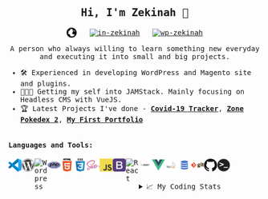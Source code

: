 <samp>
<h2 align="center">Hi, I'm Zekinah 👋</h2>
<p align="center">
<a href="https://www.zekinahlecaros.com/" target="blank"><img align="center" src=https://raw.githubusercontent.com/iconic/open-iconic/master/svg/globe.svg alt="zekinalecaros.com" height="20" width="20" /></a>
&emsp;
<a href="https://ph.linkedin.com/in/zekinah" target="blank"><img align="center" src=https://cdn.jsdelivr.net/npm/simple-icons@3.0.1/icons/linkedin.svg alt="in-zekinah" height="20" width="20" /></a>
  &emsp;
<a href="https://profiles.wordpress.org/zekinah/" target="blank"><img align="center" src=https://cdn.jsdelivr.net/npm/simple-icons@3.0.1/icons/wordpress.svg alt="wp-zekinah" height="20" width="20" /></a>
</p>
<p align="center">
A person who always willing to learn something new everyday and executing it into small and big projects.
</p>

- 🛠 Experienced in developing WordPress and Magento site and plugins.
- 👩🏻‍💻 Getting my self into JAMStack. Mainly focusing on Headless CMS with VueJS.
- 🏆 Latest Projects I've done - **[Covid-19 Tracker](https://github.com/zekinah/pandemiccovid-19)**, **[Zone Pokedex 2](https://github.com/zekinah/zone-pokedex2)**, **[My First Portfolio](https://github.com/zekinah/iamzekinah)** 
<br><br>

#### Languages and Tools:

<img align="left" alt="Visual Studio Code" width="26px" src="https://raw.githubusercontent.com/github/explore/80688e429a7d4ef2fca1e82350fe8e3517d3494d/topics/visual-studio-code/visual-studio-code.png" />
<img align="left" alt="Wordpress" width="26px" src="https://raw.githubusercontent.com/github/explore/80688e429a7d4ef2fca1e82350fe8e3517d3494d/topics/wordpress/wordpress.png" />
<img align="left" alt="Wordpress" width="26px" src="https://avatars.githubusercontent.com/u/168457?s=26" />
<img align="left" alt="PHP" width="26px" src="https://raw.githubusercontent.com/github/explore/80688e429a7d4ef2fca1e82350fe8e3517d3494d/topics/php/php.png" />
<img align="left" alt="HTML5" width="26px" src="https://raw.githubusercontent.com/github/explore/80688e429a7d4ef2fca1e82350fe8e3517d3494d/topics/html/html.png" />
<img align="left" alt="CSS3" width="26px" src="https://raw.githubusercontent.com/github/explore/80688e429a7d4ef2fca1e82350fe8e3517d3494d/topics/css/css.png" />
<img align="left" alt="Sass" width="26px" src="https://raw.githubusercontent.com/github/explore/80688e429a7d4ef2fca1e82350fe8e3517d3494d/topics/sass/sass.png" />
<img align="left" alt="JavaScript" width="26px" src="https://raw.githubusercontent.com/github/explore/80688e429a7d4ef2fca1e82350fe8e3517d3494d/topics/javascript/javascript.png" />
<img align="left" alt="React" width="26px" src="https://raw.githubusercontent.com/github/explore/80688e429a7d4ef2fca1e82350fe8e3517d3494d/topics/bootstrap/bootstrap.png" />
<img align="left" alt="React" width="26px" src="https://avatars.githubusercontent.com/u/22138497?s=26" />
<img align="left" alt="JavaScript" width="26px" src="https://raw.githubusercontent.com/github/explore/80688e429a7d4ef2fca1e82350fe8e3517d3494d/topics/jquery/jquery.png" />
<img align="left" alt="React" width="26px" src="https://raw.githubusercontent.com/github/explore/80688e429a7d4ef2fca1e82350fe8e3517d3494d/topics/vue/vue.png" />
<img align="left" alt="MySQL" width="26px" src="https://raw.githubusercontent.com/github/explore/80688e429a7d4ef2fca1e82350fe8e3517d3494d/topics/mysql/mysql.png" />
<img align="left" alt="SQL" width="26px" src="https://raw.githubusercontent.com/github/explore/80688e429a7d4ef2fca1e82350fe8e3517d3494d/topics/sql/sql.png" />
<img align="left" alt="Git" width="26px" src="https://raw.githubusercontent.com/github/explore/80688e429a7d4ef2fca1e82350fe8e3517d3494d/topics/git/git.png" />
<img align="left" alt="GitHub" width="26px" src="https://raw.githubusercontent.com/github/explore/78df643247d429f6cc873026c0622819ad797942/topics/github/github.png" />
<img align="left" alt="Terminal" width="26px" src="https://raw.githubusercontent.com/github/explore/80688e429a7d4ef2fca1e82350fe8e3517d3494d/topics/terminal/terminal.png" />


<br><br>

<details>
    <summary>📈 My Coding Stats</summary>

<!--START_SECTION:waka-->
![Code Time](http://img.shields.io/badge/Code%20Time-1%2C987%20hrs%2015%20mins-blue)

**🐱 My GitHub Data** 

> 🏆 66 Contributions in the Year 2022
 > 
> 📦 154.7 kB Used in GitHub's Storage 
 > 
> 🚫 Not Opted to Hire
 > 
> 📜 30 Public Repositories 
 > 
> 🔑 32 Private Repositories  
 > 
**I'm a Night 🦉** 

```text
🌞 Morning    20 commits     ██░░░░░░░░░░░░░░░░░░░░░░░   8.7% 
🌆 Daytime    29 commits     ███░░░░░░░░░░░░░░░░░░░░░░   12.61% 
🌃 Evening    84 commits     █████████░░░░░░░░░░░░░░░░   36.52% 
🌙 Night      97 commits     ██████████░░░░░░░░░░░░░░░   42.17%

```
📅 **I'm Most Productive on Sunday** 

```text
Monday       37 commits     ████░░░░░░░░░░░░░░░░░░░░░   16.09% 
Tuesday      12 commits     █░░░░░░░░░░░░░░░░░░░░░░░░   5.22% 
Wednesday    27 commits     ███░░░░░░░░░░░░░░░░░░░░░░   11.74% 
Thursday     38 commits     ████░░░░░░░░░░░░░░░░░░░░░   16.52% 
Friday       25 commits     ██░░░░░░░░░░░░░░░░░░░░░░░   10.87% 
Saturday     36 commits     ████░░░░░░░░░░░░░░░░░░░░░   15.65% 
Sunday       55 commits     ██████░░░░░░░░░░░░░░░░░░░   23.91%

```


📊 **This Week I Spent My Time On** 

```text
💬 Programming Languages: 
PHP                      19 hrs 1 min        ███████████████░░░░░░░░░░   60.52% 
JavaScript               9 hrs 7 mins        ███████░░░░░░░░░░░░░░░░░░   29.0% 
CSS                      2 hrs 52 mins       ██░░░░░░░░░░░░░░░░░░░░░░░   9.16% 
Other                    19 mins             ░░░░░░░░░░░░░░░░░░░░░░░░░   1.05% 
HTML                     4 mins              ░░░░░░░░░░░░░░░░░░░░░░░░░   0.22%

```

**I Mostly Code in PHP** 

```text
PHP                      33 repos            ███████████████░░░░░░░░░░   60.0% 
CSS                      7 repos             ███░░░░░░░░░░░░░░░░░░░░░░   12.73% 
JavaScript               6 repos             ██░░░░░░░░░░░░░░░░░░░░░░░   10.91% 
HTML                     5 repos             ██░░░░░░░░░░░░░░░░░░░░░░░   9.09% 
Vue                      4 repos             █░░░░░░░░░░░░░░░░░░░░░░░░   7.27%

```



 Last Updated on 05/08/2022 11:13:18 UTC
<!--END_SECTION:waka-->
</details>
</samp>
